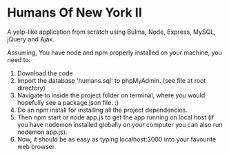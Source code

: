 # Humans Of New York II
A yelp-like application from scratch using Bulma, Node, Express, MySQL, jQuery and Ajax.

Assuming, You have node and npm properly installed on your machine, you need to:

1. Download the code
2. Import the database 'humans.sql' to phpMyAdmin. (see file at root directory)
3. Navigate to inside the project folder on terminal, where you would hopefully see a package.json file. :)
4. Do an npm install for installing all the project dependencies.
5. Then npm start or node app.js to get the app running on local host (if you have nodemon installed globally on your computer you can also run nodemon app.js).
6. Now, it should be as easy as typing localhost:3000 into your favourite web browser.

